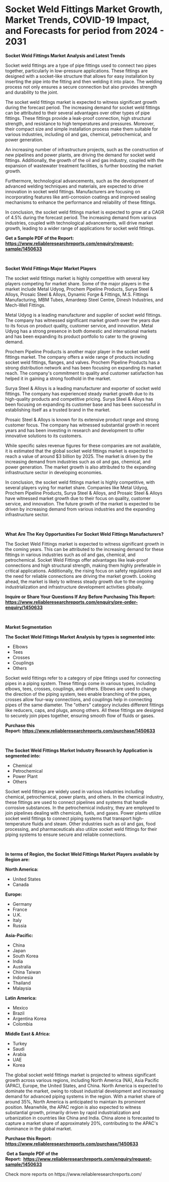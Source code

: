 <p><h1>Socket Weld Fittings Market Growth, Market Trends, COVID-19 Impact, and Forecasts for period from 2024 - 2031</h1></p><p><strong>Socket Weld Fittings Market Analysis and Latest Trends</strong></p>
<p><p>Socket weld fittings are a type of pipe fittings used to connect two pipes together, particularly in low-pressure applications. These fittings are designed with a socket-like structure that allows for easy installation by inserting the pipe into the fitting and then welding it into place. The welding process not only ensures a secure connection but also provides strength and durability to the joint.</p><p>The socket weld fittings market is expected to witness significant growth during the forecast period. The increasing demand for socket weld fittings can be attributed to their several advantages over other types of pipe fittings. These fittings provide a leak-proof connection, high structural strength, and resistance to high temperatures and pressures. Moreover, their compact size and simple installation process make them suitable for various industries, including oil and gas, chemical, petrochemical, and power generation.</p><p>An increasing number of infrastructure projects, such as the construction of new pipelines and power plants, are driving the demand for socket weld fittings. Additionally, the growth of the oil and gas industry, coupled with the expansion of wastewater treatment facilities, is further boosting the market growth.</p><p>Furthermore, technological advancements, such as the development of advanced welding techniques and materials, are expected to drive innovation in socket weld fittings. Manufacturers are focusing on incorporating features like anti-corrosion coatings and improved sealing mechanisms to enhance the performance and reliability of these fittings.</p><p>In conclusion, the socket weld fittings market is expected to grow at a CAGR of 4.5% during the forecast period. The increasing demand from various industries, coupled with technological advancements, will drive market growth, leading to a wider range of applications for socket weld fittings.</p></p>
<p><strong>Get a Sample PDF of the Report:&nbsp; <a href="https://www.reliableresearchreports.com/enquiry/request-sample/1450633">https://www.reliableresearchreports.com/enquiry/request-sample/1450633</a></strong></p>
<p>&nbsp;</p>
<p><strong>Socket Weld Fittings Major Market Players</strong></p>
<p><p>The socket weld fittings market is highly competitive with several key players competing for market share. Some of the major players in the market include Metal Udyog, Prochem Pipeline Products, Surya Steel & Alloys, Prosaic Steel & Alloys, Dynamic Forge & Fittings, M.S. Fittings Manufacturing, MBM Tubes, Amardeep Steel Centre, Dinesh Industries, and Mech-Well Fittings.</p><p>Metal Udyog is a leading manufacturer and supplier of socket weld fittings. The company has witnessed significant market growth over the years due to its focus on product quality, customer service, and innovation. Metal Udyog has a strong presence in both domestic and international markets and has been expanding its product portfolio to cater to the growing demand. </p><p>Prochem Pipeline Products is another major player in the socket weld fittings market. The company offers a wide range of products including socket weld fittings, flanges, and valves. Prochem Pipeline Products has a strong distribution network and has been focusing on expanding its market reach. The company's commitment to quality and customer satisfaction has helped it in gaining a strong foothold in the market.</p><p>Surya Steel & Alloys is a leading manufacturer and exporter of socket weld fittings. The company has experienced steady market growth due to its high-quality products and competitive pricing. Surya Steel & Alloys has been focusing on expanding its customer base and has been successful in establishing itself as a trusted brand in the market.</p><p>Prosaic Steel & Alloys is known for its extensive product range and strong customer focus. The company has witnessed substantial growth in recent years and has been investing in research and development to offer innovative solutions to its customers.</p><p>While specific sales revenue figures for these companies are not available, it is estimated that the global socket weld fittings market is expected to reach a value of around $3 billion by 2025. The market is driven by the increasing demand from industries such as oil and gas, chemical, and power generation. The market growth is also attributed to the expanding infrastructure sector in developing economies.</p><p>In conclusion, the socket weld fittings market is highly competitive, with several players vying for market share. Companies like Metal Udyog, Prochem Pipeline Products, Surya Steel & Alloys, and Prosaic Steel & Alloys have witnessed market growth due to their focus on quality, customer service, and innovation. The future growth of the market is expected to be driven by increasing demand from various industries and the expanding infrastructure sector.</p></p>
<p>&nbsp;</p>
<p><strong>What Are The Key Opportunities For Socket Weld Fittings Manufacturers?</strong></p>
<p><p>The Socket Weld Fittings market is expected to witness significant growth in the coming years. This can be attributed to the increasing demand for these fittings in various industries such as oil and gas, chemical, and petrochemical. Socket Weld Fittings offer advantages like leak-proof connections and high structural strength, making them highly preferable in critical applications. Additionally, the rising focus on safety regulations and the need for reliable connections are driving the market growth. Looking ahead, the market is likely to witness steady growth due to the ongoing industrialization and infrastructure development activities globally.</p></p>
<p><strong>Inquire or Share Your Questions If Any Before Purchasing This Report: <a href="https://www.reliableresearchreports.com/enquiry/pre-order-enquiry/1450633">https://www.reliableresearchreports.com/enquiry/pre-order-enquiry/1450633</a></strong></p>
<p>&nbsp;</p>
<p><strong>Market Segmentation</strong></p>
<p><strong>The Socket Weld Fittings Market Analysis by types is segmented into:</strong></p>
<p><ul><li>Elbows</li><li>Tees</li><li>Crosses</li><li>Couplings</li><li>Others</li></ul></p>
<p><p>Socket weld fittings refer to a category of pipe fittings used for connecting pipes in a piping system. These fittings come in various types, including elbows, tees, crosses, couplings, and others. Elbows are used to change the direction of the piping system, tees enable branching of the pipes, crosses allow four-way connections, and couplings help in connecting pipes of the same diameter. The "others" category includes different fittings like reducers, caps, and plugs, among others. All these fittings are designed to securely join pipes together, ensuring smooth flow of fluids or gases.</p></p>
<p><strong>Purchase this Report:&nbsp;<a href="https://www.reliableresearchreports.com/purchase/1450633">https://www.reliableresearchreports.com/purchase/1450633</a></strong></p>
<p>&nbsp;</p>
<p><strong>The Socket Weld Fittings Market Industry Research by Application is segmented into:</strong></p>
<p><ul><li>Chemical</li><li>Petrochemical</li><li>Power Plant</li><li>Others</li></ul></p>
<p><p>Socket weld fittings are widely used in various industries including chemical, petrochemical, power plants, and others. In the chemical industry, these fittings are used to connect pipelines and systems that handle corrosive substances. In the petrochemical industry, they are employed to join pipelines dealing with chemicals, fuels, and gases. Power plants utilize socket weld fittings to connect piping systems that transport high-temperature fluids and steam. Other industries such as oil and gas, food processing, and pharmaceuticals also utilize socket weld fittings for their piping systems to ensure secure and reliable connections.</p></p>
<p>&nbsp;</p>
<p><strong>In terms of Region, the Socket Weld Fittings Market Players available by Region are:</strong></p>
<p>
    <p> <strong> North America: </strong>
        <ul>
            <li>United States</li>
            <li>Canada</li>
        </ul>
        </p> 
    <p> <strong> Europe: </strong>
        <ul>
            <li>Germany</li>
            <li>France</li>
            <li>U.K.</li>
            <li>Italy</li>
            <li>Russia</li>
        </ul>
        </p> 
    <p> <strong> Asia-Pacific: </strong>
        <ul>
            <li>China</li>
            <li>Japan</li>
            <li>South Korea</li>
            <li>India</li>
            <li>Australia</li>
            <li>China Taiwan</li>
            <li>Indonesia</li>
            <li>Thailand</li>
            <li>Malaysia</li>
        </ul>
        </p> 
    <p> <strong> Latin America: </strong>
        <ul>
            <li>Mexico</li>
            <li>Brazil</li>
            <li>Argentina Korea</li>
            <li>Colombia</li>
        </ul>
        </p> 
    <p> <strong> Middle East & Africa: </strong>
        <ul>
            <li>Turkey</li>
            <li>Saudi</li>
            <li>Arabia</li>
            <li>UAE</li>
            <li>Korea</li>
        </ul>
    </p>
    </p>
<p><p>The global socket weld fittings market is projected to witness significant growth across various regions, including North America (NA), Asia Pacific (APAC), Europe, the United States, and China. North America is expected to dominate the market, owing to robust industrial development and increasing demand for advanced piping systems in the region. With a market share of around 35%, North America is anticipated to maintain its prominent position. Meanwhile, the APAC region is also expected to witness substantial growth, primarily driven by rapid industrialization and urbanization in countries like China and India. China alone is forecasted to capture a market share of approximately 20%, contributing to the APAC's dominance in the global market.</p></p>
<p><strong>Purchase this Report: <a href="https://www.reliableresearchreports.com/purchase/1450633">https://www.reliableresearchreports.com/purchase/1450633</a></strong></p>
<p>&nbsp;<strong>Get a Sample PDF of the Report:&nbsp;&nbsp;<a href="https://www.reliableresearchreports.com/enquiry/request-sample/1450633">https://www.reliableresearchreports.com/enquiry/request-sample/1450633</a></strong></p>
<p><strong></strong></p>
<p>Check more reports on https://www.reliableresearchreports.com/</p>
